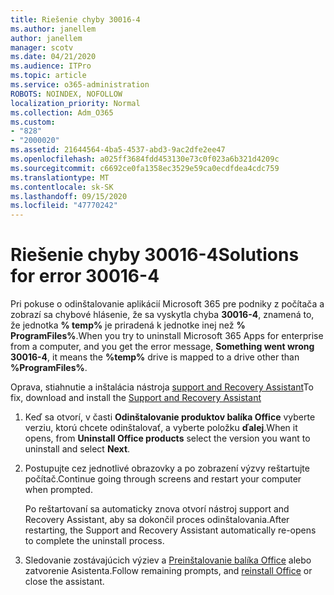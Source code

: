 ```yaml
---
title: Riešenie chyby 30016-4
ms.author: janellem
author: janellem
manager: scotv
ms.date: 04/21/2020
ms.audience: ITPro
ms.topic: article
ms.service: o365-administration
ROBOTS: NOINDEX, NOFOLLOW
localization_priority: Normal
ms.collection: Adm_O365
ms.custom:
- "828"
- "2000020"
ms.assetid: 21644564-4ba5-4537-abd3-9ac2dfe2ee47
ms.openlocfilehash: a025ff3684fdd453130e73c0f023a6b321d4209c
ms.sourcegitcommit: c6692ce0fa1358ec3529e59ca0ecdfdea4cdc759
ms.translationtype: MT
ms.contentlocale: sk-SK
ms.lasthandoff: 09/15/2020
ms.locfileid: "47770242"
---
```

# <a name="solutions-for-error-30016-4"></a><span data-ttu-id="005fc-102">Riešenie chyby 30016-4</span><span class="sxs-lookup"><span data-stu-id="005fc-102">Solutions for error 30016-4</span></span>

<span data-ttu-id="005fc-103">Pri pokuse o odinštalovanie aplikácií Microsoft 365 pre podniky z počítača a zobrazí sa chybové hlásenie, že sa vyskytla chyba **30016-4**, znamená to, že jednotka **% temp%** je priradená k jednotke inej než **% ProgramFiles%**.</span><span class="sxs-lookup"><span data-stu-id="005fc-103">When you try to uninstall Microsoft 365 Apps for enterprise from a computer, and you get the error message, **Something went wrong 30016-4**, it means the **%temp%** drive is mapped to a drive other than **%ProgramFiles%**.</span></span>
  
<span data-ttu-id="005fc-104">Oprava, stiahnutie a inštalácia nástroja [support and Recovery Assistant](https://aka.ms/SARA-OfficeUninstall-Alchemy)</span><span class="sxs-lookup"><span data-stu-id="005fc-104">To fix, download and install the [Support and Recovery Assistant](https://aka.ms/SARA-OfficeUninstall-Alchemy)</span></span>
  
1. <span data-ttu-id="005fc-105">Keď sa otvorí, v časti **Odinštalovanie produktov balíka Office** vyberte verziu, ktorú chcete odinštalovať, a vyberte položku **ďalej**.</span><span class="sxs-lookup"><span data-stu-id="005fc-105">When it opens, from **Uninstall Office products** select the version you want to uninstall and select **Next**.</span></span>

2. <span data-ttu-id="005fc-106">Postupujte cez jednotlivé obrazovky a po zobrazení výzvy reštartujte počítač.</span><span class="sxs-lookup"><span data-stu-id="005fc-106">Continue going through screens and restart your computer when prompted.</span></span>

    <span data-ttu-id="005fc-107">Po reštartovaní sa automaticky znova otvorí nástroj support and Recovery Assistant, aby sa dokončil proces odinštalovania.</span><span class="sxs-lookup"><span data-stu-id="005fc-107">After restarting, the Support and Recovery Assistant automatically re-opens to complete the uninstall process.</span></span>

3. <span data-ttu-id="005fc-108">Sledovanie zostávajúcich výziev a [Preinštalovanie balíka Office](https://portal.office.com/OLS/MySoftware.aspx) alebo zatvorenie Asistenta.</span><span class="sxs-lookup"><span data-stu-id="005fc-108">Follow remaining prompts, and [reinstall Office](https://portal.office.com/OLS/MySoftware.aspx) or close the assistant.</span></span>
